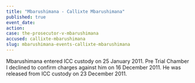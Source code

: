 ```yaml
---
title: "Mbarushimana - Callixte Mbarushimana"
published: true
event_date:
action:
case: the-prosecutor-v-mbarushimana
accused: callixte-mbarushimana
slug: mbarushimana-events-callixte-mbarushimana
---
```


Mbarushimana entered ICC custody on 25 January 2011. Pre Trial Chamber I declined to confirm charges against him on 16 December 2011. He was released from ICC custody on 23 December 2011.

